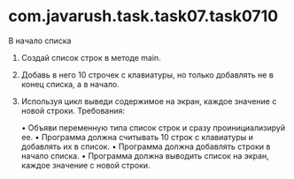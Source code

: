 # com.javarush.task.task07.task0710
В начало списка


1. Создай список строк в методе main.
2. Добавь в него 10 строчек с клавиатуры, но только добавлять не в конец списка, а в начало.
3. Используя цикл выведи содержимое на экран, каждое значение с новой строки.
Требования:

    •
    Объяви переменную типа список строк и сразу проинициализируй ee.
    •
    Программа должна считывать 10 строк с клавиатуры и добавлять их в список.
    •
    Программа должна добавлять строки в начало списка.
    •
    Программа должна выводить список на экран, каждое значение с новой строки.
